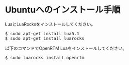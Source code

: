 # Ubuntuへのインストール手順

LuaとLuaRocksをインストールしてください。

<pre>
$ sudo apt-get install lua5.1
$ sudo apt-get install luarocks
</pre>

<!-- 
LuaSocket、LOOP、OiL、LuaLoggingをインストールしてください。
OiLのインストールだけで、LuaSocketとLOOPは自動的にインストールされるかもしれません。


<pre>
$ sudo luarocks install luasocket
$ sudo luarocks install loop
$ sudo luarocks install luaidl
$ sudo luarocks install oil
$ sudo luarocks install lualogging
$ sudo luarocks install uuid
</pre>
 -->
 
 
以下のコマンドでOpenRTM Luaをインストールしてください。

<pre>
$ sudo luarocks install openrtm
</pre>
 
 
 <!--
 
## corba_cdr対応版のインストール
以下のコマンドでインストールしてください。

<pre>
$ git clone -b corba_cdr_support https://github.com/Nobu19800/RTM-Lua
$ cd RTM-Lua
$ cp spec/*.rockspec ./
$ luarocks make
</pre>


## 通常版のインストール
以下のコマンドを実行してください。

<pre>
$ sudo luarocks install openrtm
</pre>

-->


<!-- 
## ソースコードからインストール
OpenRTM Lua版のインストールスクリプトを実行してください。

<pre>
$ git clone https://github.com/Nobu19800/RTM-Lua.git
$ cd RTM-Lua
$ sudo sh install.sh
</pre>
 -->
